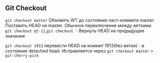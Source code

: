 ## Git Checkout
`git checkout master` Обновить WT до состояние ласт-коммита master. Поставить HEAD на master. Обычное переключение между ветками.  
`git checkout @{-1}`,`git checkout -` Вернуть HEAD на предыдущее значение   

`git checkout 1913` перевести HEAD на коммит 1913(без ветки) - в состояние detached head. Исправляется через `git checkout master` > `git-cherry-pick`
